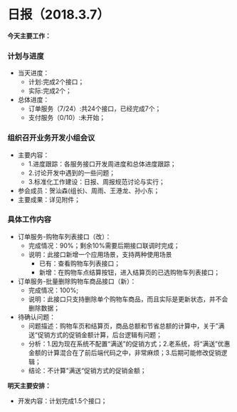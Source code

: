 # 日报（2018.3.7）

**今天主要工作：**

### 计划与进度

* 当天进度：
	* 计划:完成2个接口；
	* 实际:完成2个；
* 总体进度：
	* 订单服务（7/24）:共24个接口，已经完成7个；
	* 支付服务（0/10）:未开始；

### 组织召开业务开发小组会议

* 主要内容：
	* 1.进度跟踪：各服务接口开发周进度和总体进度跟踪；
	* 2.讨论开发中遇到的一些问题；
	* 3.标准化工作建设：日报、周报规范讨论与实行；
* 参会成员：贺汕森(组长)、周雨、王港龙、孙小东；
* 主要成果：详见附件；

### 具体工作内容

* 订单服务-购物车列表接口（改）：
	* 完成情况：90%；剩余10%需要后期接口联调时完成；
	* 说明：此接口新增一个应用场景，支持两种使用场景
		* 已有：查看购物车列表接口；
		* 新增：在购物车点结算按钮，进入结算页的已选购物车列表接口；
* 订单服务-批量删除购物车商品接口（新）：
	* 完成情况：100%;
	* 说明：此接口只支持删除单个购物车商品，而且实际是更新状态，并不会删除数据；
* 待确认问题：
	* 问题描述：购物车页和结算页，商品总额和节省总额的计算中，关于”满送“促销方式的促销金额计算，后台逻辑有问题；
	* 分析：1.因为现在系统不配置“满送”的促销方式；2.老系统，将“满送”优惠金额的计算混合在了前后端代码之中，非常麻烦；3.后期可能修改促销逻辑；
	* 结论：不计算”满送“促销方式的促销金额；

**明天主要安排：**

* 开发内容：计划完成1.5个接口；